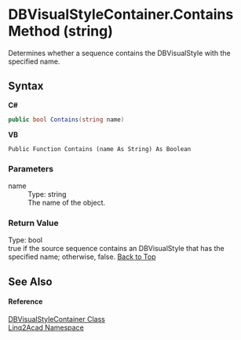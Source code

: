 # DBVisualStyleContainer.Contains Method (string)
 

Determines whether a sequence contains the DBVisualStyle with the specified name.

## Syntax

**C#**<br />
``` C#
public bool Contains(string name)
```

**VB**<br />
``` VB
Public Function Contains (name As String) As Boolean
```


### Parameters
<dl><dt>name</dt><dd>Type: string<br />The name of the object.</dd></dl>

### Return Value
Type: bool<br />true if the source sequence contains an DBVisualStyle that has the specified name; otherwise, false.
<a href="#DBVisualStyleContainerContains-Method-string">Back to Top</a>

## See Also


#### Reference
<a href="T_Linq2Acad_DBVisualStyleContainer.md#DBVisualStyleContainer-Class">DBVisualStyleContainer Class</a><br /><a href="N_Linq2Acad.md#Linq2Acad-Namespace">Linq2Acad Namespace</a><br />
